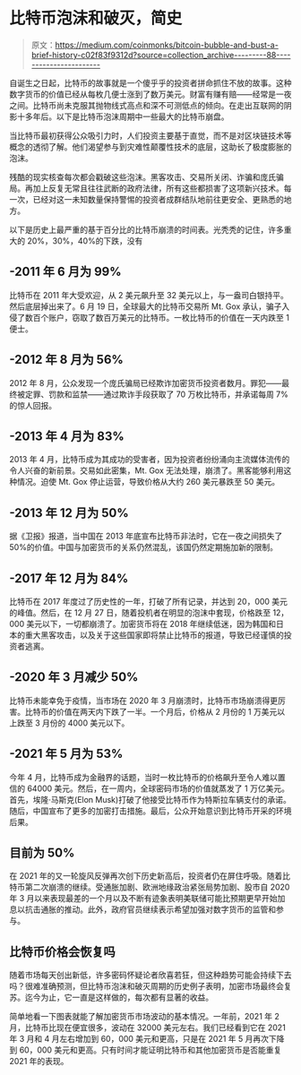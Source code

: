 # 比特币泡沫和破灭，简史

> 原文：<https://medium.com/coinmonks/bitcoin-bubble-and-bust-a-brief-history-c02f83f9312d?source=collection_archive---------88----------------------->

自诞生之日起，比特币的故事就是一个傻乎乎的投资者拼命抓住不放的故事。这种数字货币的价值已经从每枚几便士涨到了数万美元。财富有赚有赔——经常是一夜之间。比特币尚未克服其抛物线式高点和深不可测低点的倾向。在走出互联网的阴影十多年后。以下是比特币泡沫周期中一些最大的比特币崩盘。

当比特币最初获得公众吸引力时，人们投资主要基于直觉，而不是对区块链技术等概念的透彻了解。他们渴望参与到灾难性颠覆性技术的底层，这助长了极度膨胀的泡沫。

残酷的现实核查每次都会戳破这些泡沫。黑客攻击、交易所关闭、诈骗和庞氏骗局。再加上反复无常且往往武断的政府法律，所有这些都损害了这项新兴技术。每一次，已经对这一未知数量保持警惕的投资者成群结队地前往更安全、更熟悉的地方。

以下是历史上最严重的基于百分比的比特币崩溃的时间表。光秃秃的记住，许多重大的 20%，30%，40%的下跌，没有

## -2011 年 6 月为 99%

比特币在 2011 年大受欢迎，从 2 美元飙升至 32 美元以上，与一盎司白银持平。然后底层掉出来了。6 月 19 日，全球最大的比特币交易所 Mt. Gox 承认，骗子入侵了数百个账户，窃取了数百万美元的比特币。一枚比特币的价值在一天内跌至 1 便士。

## -2012 年 8 月为 56%

2012 年 8 月，公众发现一个庞氏骗局已经欺诈加密货币投资者数月。罪犯——最终被定罪、罚款和监禁——通过欺诈手段获取了 70 万枚比特币，并承诺每周 7%的惊人回报。

## -2013 年 4 月为 83%

2013 年 4 月，比特币成为其成功的受害者，因为投资者纷纷涌向主流媒体流传的令人兴奋的新前景。交易如此密集，Mt. Gox 无法处理，崩溃了。黑客能够利用这种情况。迫使 Mt. Gox 停止运营，导致价格从大约 260 美元暴跌至 50 美元。

## -2013 年 12 月为 50%

据《卫报》报道，当中国在 2013 年底宣布比特币非法时，它在一夜之间损失了 50%的价值。中国与加密货币的关系仍然混乱，该国仍然定期施加新的限制。

## -2017 年 12 月为 84%

比特币在 2017 年度过了历史性的一年，打破了所有记录，并达到 20，000 美元的峰值。然后，在 12 月 27 日，随着投机者在明显的泡沫中套现，价格跌至 12，000 美元以下，一切都崩溃了。加密货币将在 2018 年继续低迷，因为韩国和日本的重大黑客攻击，以及关于这些国家即将禁止比特币的报道，导致已经谨慎的投资者逃离。

## -2020 年 3 月减少 50%

比特币未能幸免于疫情，当市场在 2020 年 3 月崩溃时，比特币市场崩溃得更厉害。比特币的价值在两天内下跌了一半。一个月后，价格从 2 月份的 1 万美元以上跌至 3 月份的 4000 美元以下。

## -2021 年 5 月为 53%

今年 4 月，比特币成为金融界的话题，当时一枚比特币的价格飙升至令人难以置信的 64000 美元。然后，在一周内，全球密码市场的价值就蒸发了 1 万亿美元。首先，埃隆·马斯克(Elon Musk)打破了他接受比特币作为特斯拉车辆支付的承诺。随后，中国宣布了更多的加密打击措施。最后，公众开始意识到比特币开采的环境后果。

## 目前为 50%

在 2021 年的又一轮旋风反弹再次创下历史新高后，投资者仍在屏住呼吸。随着比特币第二次崩溃的继续。受通胀加剧、欧洲地缘政治紧张局势加剧、股市自 2020 年 3 月以来表现最差的一个月以及不断有迹象表明美联储可能比预期更早开始加息以抗击通胀的推动。此外，政府官员继续表示希望加强对数字货币的监管和参与。

## 比特币价格会恢复吗

随着市场每天创出新低，许多密码怀疑论者欣喜若狂，但这种趋势可能会持续下去吗？很难准确预测，但比特币泡沫和破灭周期的历史例子表明，加密市场最终会复苏。迄今为止，它一直是这样做的，每次都有显著的收益。

简单地看一下图表就能了解加密货币市场波动的基本情况。一年前，2021 年 2 月，比特币比现在便宜很多，波动在 32000 美元左右。我们已经看到它在 2021 年 3 月和 4 月左右增加到 60，000 美元和更高，只是在 2021 年 5 月再次下降到 60，000 美元和更高。只有时间才能证明比特币和其他加密货币是否能重复 2021 年的表现。